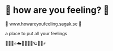 # 💜 how are you feeling? 💜
💜 www.howareyoufeeling.sagak.se 💜

a place to put all your feelings

👩🏻‍💻⭐️☁️🙋🏼‍♀️🐱🪐✨💥⚡️

